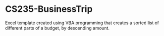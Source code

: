 # CS235-BusinessTrip
Excel template created using VBA programming that creates a sorted list of different parts of a budget, by descending amount.
